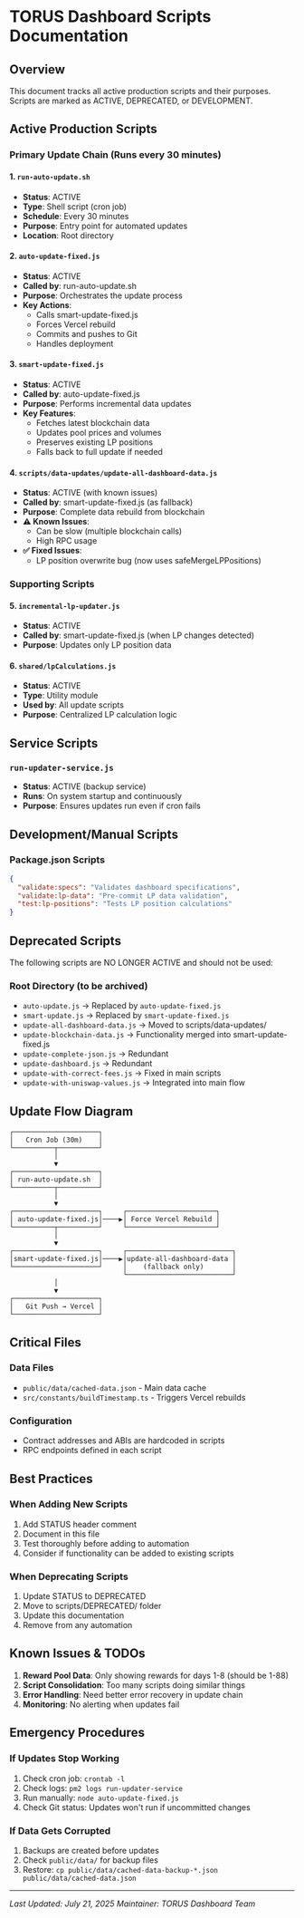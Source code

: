 # TORUS Dashboard Scripts Documentation

## Overview
This document tracks all active production scripts and their purposes. Scripts are marked as ACTIVE, DEPRECATED, or DEVELOPMENT.

## Active Production Scripts

### Primary Update Chain (Runs every 30 minutes)

#### 1. `run-auto-update.sh`
- **Status**: ACTIVE
- **Type**: Shell script (cron job)
- **Schedule**: Every 30 minutes
- **Purpose**: Entry point for automated updates
- **Location**: Root directory

#### 2. `auto-update-fixed.js`
- **Status**: ACTIVE  
- **Called by**: run-auto-update.sh
- **Purpose**: Orchestrates the update process
- **Key Actions**:
  - Calls smart-update-fixed.js
  - Forces Vercel rebuild
  - Commits and pushes to Git
  - Handles deployment

#### 3. `smart-update-fixed.js`
- **Status**: ACTIVE
- **Called by**: auto-update-fixed.js
- **Purpose**: Performs incremental data updates
- **Key Features**:
  - Fetches latest blockchain data
  - Updates pool prices and volumes
  - Preserves existing LP positions
  - Falls back to full update if needed

#### 4. `scripts/data-updates/update-all-dashboard-data.js`
- **Status**: ACTIVE (with known issues)
- **Called by**: smart-update-fixed.js (as fallback)
- **Purpose**: Complete data rebuild from blockchain
- **⚠️ Known Issues**:
  - Can be slow (multiple blockchain calls)
  - High RPC usage
- **✅ Fixed Issues**:
  - LP position overwrite bug (now uses safeMergeLPPositions)

### Supporting Scripts

#### 5. `incremental-lp-updater.js`
- **Status**: ACTIVE
- **Called by**: smart-update-fixed.js (when LP changes detected)
- **Purpose**: Updates only LP position data

#### 6. `shared/lpCalculations.js`
- **Status**: ACTIVE
- **Type**: Utility module
- **Used by**: All update scripts
- **Purpose**: Centralized LP calculation logic

## Service Scripts

### `run-updater-service.js`
- **Status**: ACTIVE (backup service)
- **Runs**: On system startup and continuously
- **Purpose**: Ensures updates run even if cron fails

## Development/Manual Scripts

### Package.json Scripts
```json
{
  "validate:specs": "Validates dashboard specifications",
  "validate:lp-data": "Pre-commit LP data validation", 
  "test:lp-positions": "Tests LP position calculations"
}
```

## Deprecated Scripts

The following scripts are NO LONGER ACTIVE and should not be used:

### Root Directory (to be archived)
- `auto-update.js` → Replaced by `auto-update-fixed.js`
- `smart-update.js` → Replaced by `smart-update-fixed.js`
- `update-all-dashboard-data.js` → Moved to scripts/data-updates/
- `update-blockchain-data.js` → Functionality merged into smart-update-fixed.js
- `update-complete-json.js` → Redundant
- `update-dashboard.js` → Redundant
- `update-with-correct-fees.js` → Fixed in main scripts
- `update-with-uniswap-values.js` → Integrated into main flow

## Update Flow Diagram

```
┌─────────────────────┐
│   Cron Job (30m)    │
└──────────┬──────────┘
           │
           ▼
┌─────────────────────┐
│ run-auto-update.sh  │
└──────────┬──────────┘
           │
           ▼
┌─────────────────────┐     ┌──────────────────────┐
│ auto-update-fixed.js│────▶│ Force Vercel Rebuild │
└──────────┬──────────┘     └──────────────────────┘
           │
           ▼
┌─────────────────────┐     ┌──────────────────────────┐
│smart-update-fixed.js│────▶│update-all-dashboard-data │
└─────────────────────┘     │    (fallback only)       │
                            └──────────────────────────┘
           │
           ▼
┌─────────────────────┐
│   Git Push → Vercel │
└─────────────────────┘
```

## Critical Files

### Data Files
- `public/data/cached-data.json` - Main data cache
- `src/constants/buildTimestamp.ts` - Triggers Vercel rebuilds

### Configuration
- Contract addresses and ABIs are hardcoded in scripts
- RPC endpoints defined in each script

## Best Practices

### When Adding New Scripts
1. Add STATUS header comment
2. Document in this file
3. Test thoroughly before adding to automation
4. Consider if functionality can be added to existing scripts

### When Deprecating Scripts
1. Update STATUS to DEPRECATED
2. Move to scripts/DEPRECATED/ folder
3. Update this documentation
4. Remove from any automation

## Known Issues & TODOs

1. **Reward Pool Data**: Only showing rewards for days 1-8 (should be 1-88)
2. **Script Consolidation**: Too many scripts doing similar things
3. **Error Handling**: Need better error recovery in update chain
4. **Monitoring**: No alerting when updates fail

## Emergency Procedures

### If Updates Stop Working
1. Check cron job: `crontab -l`
2. Check logs: `pm2 logs run-updater-service`
3. Run manually: `node auto-update-fixed.js`
4. Check Git status: Updates won't run if uncommitted changes

### If Data Gets Corrupted
1. Backups are created before updates
2. Check `public/data/` for backup files
3. Restore: `cp public/data/cached-data-backup-*.json public/data/cached-data.json`

---

*Last Updated: July 21, 2025*
*Maintainer: TORUS Dashboard Team*